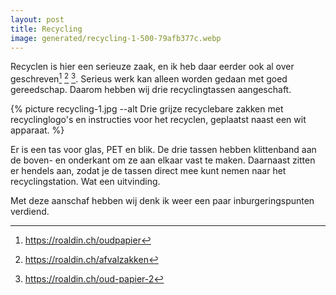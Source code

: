 ```yaml
---
layout: post
title: Recycling
image: generated/recycling-1-500-79afb377c.webp
---
```


Recyclen is hier een serieuze zaak, en ik heb daar eerder ook al over geschreven[^1] [^2] [^3]. Serieus werk kan alleen worden gedaan met goed gereedschap. Daarom hebben wij drie recyclingtassen aangeschaft.

{% picture recycling-1.jpg --alt Drie grijze recyclebare zakken met recyclinglogo's en instructies voor het recyclen, geplaatst naast een wit apparaat. %}

Er is een tas voor glas, PET en blik. De drie tassen hebben klittenband aan de boven- en onderkant om ze aan elkaar vast te maken. Daarnaast zitten er hendels aan, zodat je de tassen direct mee kunt nemen naar het recyclingstation. Wat een uitvinding.

Met deze aanschaf hebben wij denk ik weer een paar inburgeringspunten verdiend.

[^1]: <https://roaldin.ch/oudpapier>

[^2]: <https://roaldin.ch/afvalzakken>

[^3]: <https://roaldin.ch/oud-papier-2>
